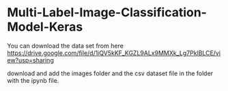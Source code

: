 # Multi-Label-Image-Classification-Model-Keras

You can download the data set from here 
https://drive.google.com/file/d/1iQV5kKF_KGZL9ALx9MMXk_Lg7PklBLCE/view?usp=sharing

download and add the images folder and the csv dataset file in the folder with the ipynb file.
